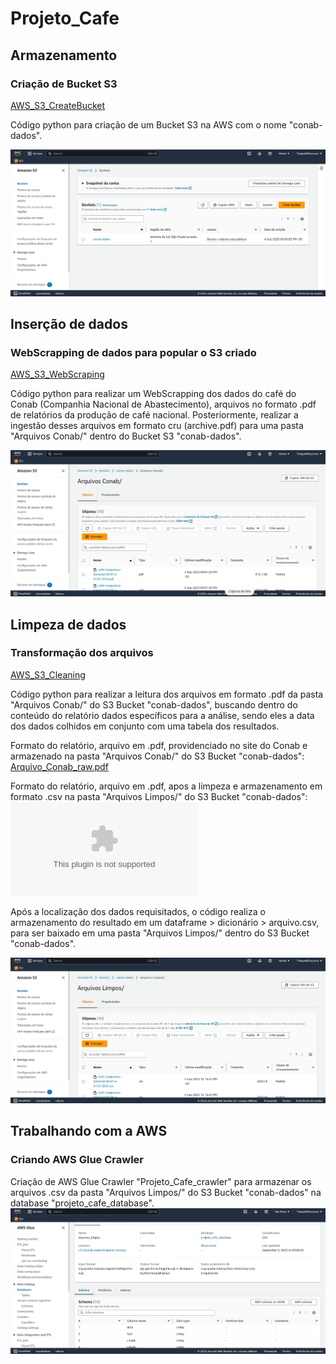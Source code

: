 # Projeto_Cafe

## Armazenamento
### Criação de Bucket S3
[AWS_S3_CreateBucket](Code/01.AWS_S3_CreateBucket.ipynb)

Código python para criação de um Bucket S3 na AWS com o nome "conab-dados".

![Create Bucket S3](Images/CreateBucketS3.jpg)

## Inserção de dados
### WebScrapping de dados para popular o S3 criado
[AWS_S3_WebScraping](Code/02.AWS_S3_WebScraping.ipynb)

Código python para realizar um WebScrapping dos dados do café do Conab (Companhia Nacional de Abastecimento), arquivos no formato .pdf de relatórios da produção de café nacional. Posteriormente, realizar a ingestão desses arquivos em formato cru (archive.pdf) para uma pasta "Arquivos Conab/" dentro do Bucket S3 "conab-dados".

![WebSrape](Images/WebScrape.jpg)

## Limpeza de dados
### Transformação dos arquivos
[AWS_S3_Cleaning](Code/03.AWS_S3_Cleaning.ipynb)

Código python para realizar a leitura dos arquivos em formato .pdf da pasta "Arquivos Conab/" do S3 Bucket "conab-dados", buscando dentro do conteúdo  do relatório dados específicos para a análise, sendo eles a data dos dados colhidos em conjunto com uma tabela dos resultados.

Formato do relatório, arquivo em .pdf, providenciado no site do Conab e armazenado na pasta "Arquivos Conab/" do S3 Bucket "conab-dados": 
 [Arquivo_Conab_raw.pdf](Images/Arquivo_Conab_raw.pdf)

Formato do relatório, arquivo em .pdf, apos a limpeza e armazenamento em formato .csv na pasta "Arquivos Limpos/" do S3 Bucket "conab-dados": 
 ![Arquivo_Conab_limpos.csv](Images/Arquivos_Conab_limpos.csv)

Após a localização dos dados requisitados, o código realiza o armazenamento do resultado em um dataframe > dicionário > arquivo.csv, para ser baixado em uma pasta "Arquivos Limpos/" dentro do S3 Bucket "conab-dados".

![Cleaning](Images/Cleaning.jpg)

## Trabalhando com a AWS
### Criando AWS Glue Crawler

Criação de AWS Glue Crawler "Projeto_Cafe_crawler" para armazenar os arquivos .csv da pasta "Arquivos Limpos/" do S3 Bucket "conab-dados" na database "projeto_cafe_database".
![projeto_cafe_database](Images/projeto_cafe_database.jpg)

